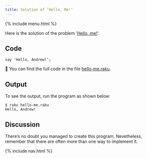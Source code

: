 ```yaml
---
title: Solution of ’Hello, Me!‘
---
```


{% include menu.html %}

Here is the solution of the problem ‘[Hello, me!](../)‘.

## Code

    say 'Hello, Andrew!';

🦋 You can find the full code in the file [hello-me.raku](https://github.com/ash/raku-course/blob/master/exercises/running-programs/hello-me.raku).

## Output

To see the output, run the program as shown below:

    $ raku hello-me.raku 
    Hello, Andrew!

## Discussion

There’s no doubt you managed to create this program. Nevetheless, remember that there are often more than one way to implement it.

{% include nav.html %}
